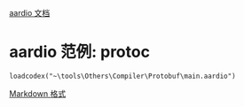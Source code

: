 [aardio 文档](../../../../../index.htm "aardio 编程语言文档首页")

# aardio 范例: protoc

```aardio aardio
loadcodex("~\tools\Others\Compiler\Protobuf\main.aardio")

```

[Markdown 格式](https://www.aardio.com/zh-cn/doc/example/Network/protobuf/SampleProjects/protoc/protoc.md)

